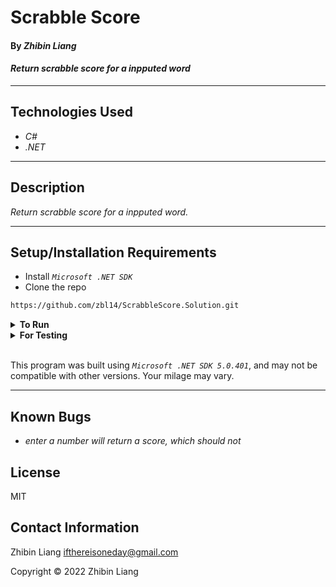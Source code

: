 # Scrabble Score

#### By _**Zhibin Liang**_  

#### _Return scrabble score for a inpputed word_  

---
## Technologies Used

* _C#_
* _.NET_

---
## Description

_Return scrabble score for a inpputed word._

---
## Setup/Installation Requirements

* Install *`Microsoft .NET SDK`*
* Clone the repo
```sh
https://github.com/zbl14/ScrabbleScore.Solution.git
```
<details>
<summary><strong>To Run</strong></summary>
Navigate to ScrabbleScore
   <pre>ScrabbleScore.Solution
   ├── <strong>ScrabbleScore</strong>
   └── ScrabbleScore.Tests</pre>

Run ```$ dotnet run``` in the console
</details>

<details>
<summary><strong>For Testing</strong></summary>
Navigate to  
    <pre>ScrabbleScore.Solution
    ├── ScrabbleScore
    └── <strong>ScrabbleScore.Tests</strong></pre>

Run ```$ dotnet restore``` in the console
Run ```$ dotnet test``` in the console
</details>
<br/>

This program was built using *`Microsoft .NET SDK 5.0.401`*, and may not be compatible with other versions. Your milage may vary.

---
## Known Bugs

* _enter a number will return a score, which should not_

## License
MIT

## Contact Information
Zhibin Liang <ifthereisoneday@gmail.com>

Copyright &copy; 2022 Zhibin Liang
